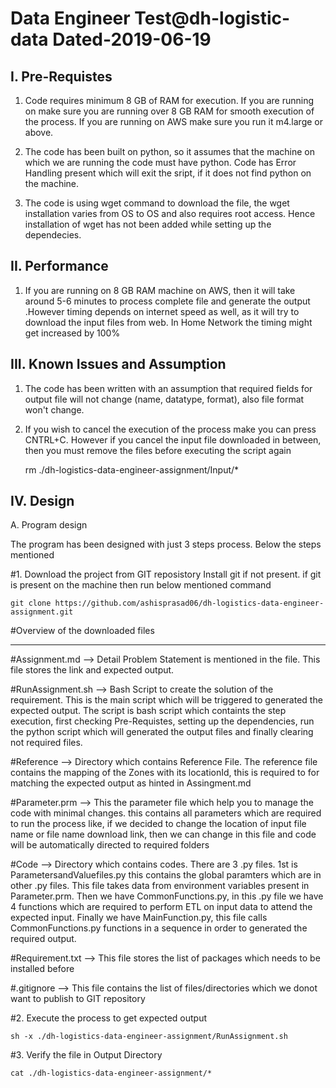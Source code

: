 
# Data Engineer Test@dh-logistic-data Dated-2019-06-19

I. Pre-Requistes
------------
1. Code requires minimum 8 GB of RAM for execution. If you are running on make sure you are running over 8 GB RAM for smooth execution of the process. If you are running on AWS make sure you run it m4.large or above.

2. The code has been built on python, so it assumes that the machine on which we are running the code must have python. Code has Error Handling present which will exit the sript, if it does not find python on the machine.

3. The code is using wget command to download the file, the wget installation varies from OS to OS and also requires root access. Hence installation of wget has not been added while setting up the dependecies.

II. Performance
---------------
1. If you are running on 8 GB RAM machine on AWS, then it will take around 5-6 minutes to process complete file and generate the output .However timing depends on internet speed as well, as it will try to download the input files from web. In Home Network the timing might get increased by 100% 

III. Known Issues and Assumption
------------------
1. The code has been written with an assumption that required fields for output file will not change (name, datatype, format), also file format won't change.
2. If you wish to cancel the execution of the process make you can press CNTRL+C. However if you cancel the input file downloaded in between, then you must remove the files before executing the script again

 	rm  ./dh-logistics-data-engineer-assignment/Input/*

IV. Design
----------
A. Program design

The program has been designed with just 3 steps process. Below the steps mentioned

#1. Download the project from GIT reposistory
Install git if not present. if git is present on the machine then run below mentioned command
			
	git clone https://github.com/ashisprasad06/dh-logistics-data-engineer-assignment.git
			   
#Overview of the downloaded files
__________________________________
#Assignment.md    --> Detail Problem Statement is mentioned in the file. This file stores the link and expected output.

#RunAssignment.sh --> Bash Script to create the solution of the requirement. This is the main script which will be triggered to generated the expected output. The script is bash script which containts the step execution, first checking Pre-Requistes, setting up the dependencies, run the python script which will generated the output files and finally clearing not required files.

#Reference        --> Directory which contains Reference File. The reference file contains the mapping of the Zones with its locationId, this is required to for matching the expected output as hinted in Assingment.md
	
#Parameter.prm    --> This the parameter file which help you to manage the code with minimal changes. this contains all parameters which are required to run the process like, if we decided to change the location of input file name or file name download link, then we can change in this file and code will be automatically directed to required folders
	
#Code 			 --> Directory which contains codes. There are 3 .py files. 1st is ParametersandValuefiles.py this contains the global paramters which are in other .py files. This file takes data from environment variables present in Parameter.prm. Then we have CommonFunctions.py, in this .py file we have 4 functions which are required to perform ETL on input data to attend the expected input. Finally we have MainFunction.py, this file calls CommonFunctions.py functions in a sequence in order to generated the required output.

#Requirement.txt  --> This file stores the list of packages which needs to be installed before 

#.gitignore    --> This file contains the list of files/directories which we donot want to publish to GIT repository


#2. Execute the process to get expected output

	sh -x ./dh-logistics-data-engineer-assignment/RunAssignment.sh

#3. Verify the file in Output Directory

	cat ./dh-logistics-data-engineer-assignment/*
